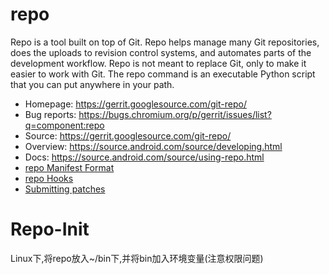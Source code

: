 # repo

Repo is a tool built on top of Git.  Repo helps manage many Git repositories,
does the uploads to revision control systems, and automates parts of the
development workflow.  Repo is not meant to replace Git, only to make it
easier to work with Git.  The repo command is an executable Python script
that you can put anywhere in your path.

* Homepage: https://gerrit.googlesource.com/git-repo/
* Bug reports: https://bugs.chromium.org/p/gerrit/issues/list?q=component:repo
* Source: https://gerrit.googlesource.com/git-repo/
* Overview: https://source.android.com/source/developing.html
* Docs: https://source.android.com/source/using-repo.html
* [repo Manifest Format](./docs/manifest-format.md)
* [repo Hooks](./docs/repo-hooks.md)
* [Submitting patches](./SUBMITTING_PATCHES.md)

# Repo-Init
Linux下,将repo放入~/bin下,并将bin加入环境变量(注意权限问题)

